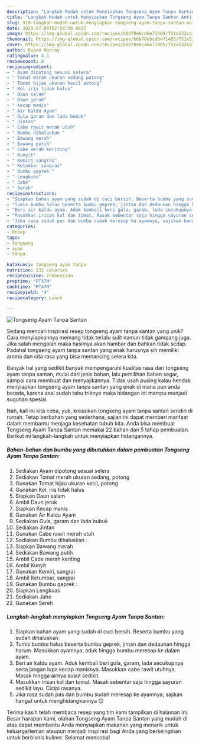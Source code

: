 ```yaml
---
description: "Langkah Mudah untuk Menyiapkan Tongseng Ayam Tanpa Santan Anti Gagal"
title: "Langkah Mudah untuk Menyiapkan Tongseng Ayam Tanpa Santan Anti Gagal"
slug: 910-langkah-mudah-untuk-menyiapkan-tongseng-ayam-tanpa-santan-anti-gagal
date: 2020-07-06T02:58:30.003Z
image: https://img-global.cpcdn.com/recipes/b6b70e6cd6e71405/751x532cq70/tongseng-ayam-tanpa-santan-foto-resep-utama.jpg
thumbnail: https://img-global.cpcdn.com/recipes/b6b70e6cd6e71405/751x532cq70/tongseng-ayam-tanpa-santan-foto-resep-utama.jpg
cover: https://img-global.cpcdn.com/recipes/b6b70e6cd6e71405/751x532cq70/tongseng-ayam-tanpa-santan-foto-resep-utama.jpg
author: Duane Murray
ratingvalue: 4.1
reviewcount: 8
recipeingredient:
- " Ayam dipotong sesuai selera"
- " Tomat merah ukuran sedang potong"
- " Tomat hijau ukuran kecil potong"
- " Kol iris tidak halus"
- " Daun salam"
- " Daun jeruk"
- " Kecap manis"
- " Air Kaldu Ayam"
- " Gula garam dan lada bubuk"
- " Jintan"
- " Cabe rawit merah utuh"
- " Bumbu dihaluskan "
- " Bawang merah"
- " Bawang putih"
- " Cabe merah keriting"
- " Kunyit"
- " Kemiri sangrai"
- " Ketumbar sangrai"
- " Bumbu geprek "
- " Lengkuas"
- " Jahe"
- " Sereh"
recipeinstructions:
- "Siapkan bahan ayam yang sudah di cuci bersih. Beserta bumbu yang sudah dihaluskan."
- "Tumis bumbu halus beserta bumbu geprek, jintan dan dedaunan hingga harum. Masukkan ayamnya, aduk hingga bumbu meresap ke dalam ayam."
- "Beri air kaldu ayam. Aduk kembali beri gula, garam, lada secukupnya serta jangan lupa kecap manisnya. Masukkan cabe rawit utuhnya. Masak hingga airnya susut sedikit."
- "Masukkan irisan kol dan tomat. Masak sebentar saja hingga sayuran sedikit layu. Cicipi rasanya."
- "Jika rasa sudah pas dan bumbu sudah meresap ke ayamnya, sajikan hangat untuk menghidangkannya 😊"
categories:
- Resep
tags:
- tongseng
- ayam
- tanpa

katakunci: tongseng ayam tanpa 
nutrition: 133 calories
recipecuisine: Indonesian
preptime: "PT37M"
cooktime: "PT47M"
recipeyield: "4"
recipecategory: Lunch

---
```



![Tongseng Ayam Tanpa Santan](https://img-global.cpcdn.com/recipes/b6b70e6cd6e71405/751x532cq70/tongseng-ayam-tanpa-santan-foto-resep-utama.jpg)

Sedang mencari inspirasi resep tongseng ayam tanpa santan yang unik? Cara menyiapkannya memang tidak terlalu sulit namun tidak gampang juga. Jika salah mengolah maka hasilnya akan hambar dan bahkan tidak sedap. Padahal tongseng ayam tanpa santan yang enak harusnya sih memiliki aroma dan cita rasa yang bisa memancing selera kita.

Banyak hal yang sedikit banyak mempengaruhi kualitas rasa dari tongseng ayam tanpa santan, mulai dari jenis bahan, lalu pemilihan bahan segar, sampai cara membuat dan menyajikannya. Tidak usah pusing kalau hendak menyiapkan tongseng ayam tanpa santan yang enak di mana pun anda berada, karena asal sudah tahu triknya maka hidangan ini mampu menjadi suguhan spesial.




Nah, kali ini kita coba, yuk, kreasikan tongseng ayam tanpa santan sendiri di rumah. Tetap berbahan yang sederhana, sajian ini dapat memberi manfaat dalam membantu menjaga kesehatan tubuh kita. Anda bisa membuat Tongseng Ayam Tanpa Santan memakai 22 bahan dan 5 tahap pembuatan. Berikut ini langkah-langkah untuk menyiapkan hidangannya.

<!--inarticleads1-->

##### Bahan-bahan dan bumbu yang dibutuhkan dalam pembuatan Tongseng Ayam Tanpa Santan:

1. Sediakan  Ayam dipotong sesuai selera
1. Sediakan  Tomat merah ukuran sedang, potong
1. Gunakan  Tomat hijau ukuran kecil, potong
1. Gunakan  Kol, iris tidak halus
1. Siapkan  Daun salam
1. Ambil  Daun jeruk
1. Siapkan  Kecap manis
1. Gunakan  Air Kaldu Ayam
1. Sediakan  Gula, garam dan lada bubuk
1. Sediakan  Jintan
1. Gunakan  Cabe rawit merah utuh
1. Sediakan  Bumbu dihaluskan :
1. Siapkan  Bawang merah
1. Sediakan  Bawang putih
1. Ambil  Cabe merah keriting
1. Ambil  Kunyit
1. Gunakan  Kemiri, sangrai
1. Ambil  Ketumbar, sangrai
1. Gunakan  Bumbu geprek :
1. Siapkan  Lengkuas
1. Sediakan  Jahe
1. Gunakan  Sereh




<!--inarticleads2-->

##### Langkah-langkah menyiapkan Tongseng Ayam Tanpa Santan:

1. Siapkan bahan ayam yang sudah di cuci bersih. Beserta bumbu yang sudah dihaluskan.
1. Tumis bumbu halus beserta bumbu geprek, jintan dan dedaunan hingga harum. Masukkan ayamnya, aduk hingga bumbu meresap ke dalam ayam.
1. Beri air kaldu ayam. Aduk kembali beri gula, garam, lada secukupnya serta jangan lupa kecap manisnya. Masukkan cabe rawit utuhnya. Masak hingga airnya susut sedikit.
1. Masukkan irisan kol dan tomat. Masak sebentar saja hingga sayuran sedikit layu. Cicipi rasanya.
1. Jika rasa sudah pas dan bumbu sudah meresap ke ayamnya, sajikan hangat untuk menghidangkannya 😊




Terima kasih telah membaca resep yang tim kami tampilkan di halaman ini. Besar harapan kami, olahan Tongseng Ayam Tanpa Santan yang mudah di atas dapat membantu Anda menyiapkan makanan yang menarik untuk keluarga/teman ataupun menjadi inspirasi bagi Anda yang berkeinginan untuk berbisnis kuliner. Selamat mencoba!
